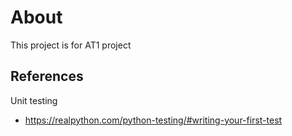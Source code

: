 # About
This project is for AT1 project

## References
Unit testing 
- https://realpython.com/python-testing/#writing-your-first-test
